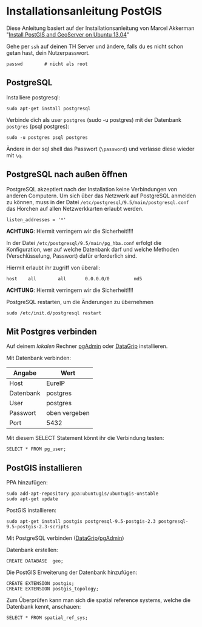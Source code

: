 # Installationsanleitung PostGIS

Diese Anleitung basiert auf der Installationsanleitung von Marcel Akkerman "[Install PostGIS and GeoServer on Ubuntu 13.04][akkgist]"

Gehe per `ssh` auf deinen TH Server und ändere, falls du es nicht schon getan hast, dein Nutzerpasswort.

```
passwd        # nicht als root
```

## PostgreSQL

Installiere postgresql:

```
sudo apt-get install postgresql
```

Verbinde dich als user `postgres` (sudo -u postgres) mit der Datenbank `postgres` (psql postgres):

```
sudo -u postgres psql postgres
```

Ändere in der sql shell das Passwort (`\password`) und verlasse diese wieder mit `\q`.

## PostgreSQL nach außen öffnen

PostgreSQL akzeptiert nach der Installation keine Verbindungen von anderen Computern. Um sich über das Netzwerk auf PostgreSQL anmelden zu können, muss in der Datei `/etc/postgresql/9.5/main/postgresql.conf` das Horchen auf allen Netzwerkkarten erlaubt werden.

```
listen_addresses = '*'
```

**ACHTUNG**: Hiermit verringern wir die Sicherheit!!!!

In der Datei `/etc/postgresql/9.5/main/pg_hba.conf` erfolgt die Konfiguration, wer auf welche Datenbank darf und welche Methoden (Verschlüsselung, Passwort) dafür erforderlich sind.

Hiermit erlaubt ihr zugriff von überall:

```
host    all        all       0.0.0.0/0         md5
```

**ACHTUNG**: Hiermit verringern wir die Sicherheit!!!!

PostgreSQL restarten, um die Änderungen zu übernehmen

```
sudo /etc/init.d/postgresql restart
```

## Mit Postgres verbinden

Auf deinem _lokalen_ Rechner [pgAdmin] oder [DataGrip] installieren.

Mit Datenbank verbinden:

Angabe    | Wert
--------- | -------------
Host      | EureIP
Datenbank | postgres
User      | postgres
Passwort  | oben vergeben
Port      | 5432

Mit diesem SELECT Statement könnt ihr die Verbindung testen:

```
SELECT * FROM pg_user;
```

## PostGIS installieren

PPA hinzufügen:

```
sudo add-apt-repository ppa:ubuntugis/ubuntugis-unstable
sudo apt-get update
```

PostGIS installieren:

```
sudo apt-get install postgis postgresql-9.5-postgis-2.3 postgresql-9.5-postgis-2.3-scripts
```

Mit PostgreSQL verbinden ([DataGrip]/[pgAdmin])

Datenbank erstellen:

```
CREATE DATABASE  geo;
```

Die PostGIS Erweiterung der Datenbank hinzufügen:

```
CREATE EXTENSION postgis;
CREATE EXTENSION postgis_topology;
```

Zum Überprüfen kann man sich die spatial reference systems, welche die Datenbank kennt, anschauen:

```
SELECT * FROM spatial_ref_sys;
```

[akkgist]: https://gist.github.com/akkerman/6834282
[datagrip]: https://www.jetbrains.com/datagrip/
[pgadmin]: https://www.pgadmin.org/
